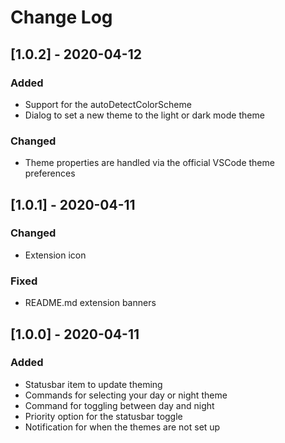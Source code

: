 # Change Log

## [1.0.2] - 2020-04-12

### Added

- Support for the autoDetectColorScheme
- Dialog to set a new theme to the light or dark mode theme

### Changed

- Theme properties are handled via the official VSCode theme preferences

## [1.0.1] - 2020-04-11

### Changed

- Extension icon

### Fixed

- README.md extension banners

## [1.0.0] - 2020-04-11

### Added

- Statusbar item to update theming
- Commands for selecting your day or night theme
- Command for toggling between day and night
- Priority option for the statusbar toggle
- Notification for when the themes are not set up
